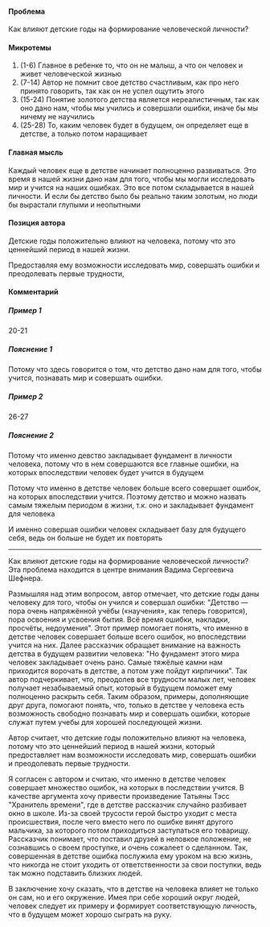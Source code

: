 #### Проблема
Как влияют детские годы на формирование человеческой личности?

#### Микротемы
1. (1-6) Главное в ребенке то, что он не малыш, а что он человек и живет человеческой жизнью
2. (7-14) Автор не помнит свое детство счастливым, как про него принято говорить, так как он не успел ощутить этого
3. (15-24) Понятие золотого детства является нереалистичным, так как оно дано нам, чтобы мы учились и совершали ошибки, иначе бы мы ничему не научились
4. (25-28) То, каким человек будет в будущем, он определяет еще в детстве, а только потом наращивает

#### Главная мысль
Каждый человек еще в детстве начинает полноценно развиваться. Это время в нашей жизни дано нам для того, чтобы мы могли исследовать мир и учится на наших ошибках. Это все потом складывается в нашей личности. И если бы детство было бы реально таким золотым, но люди бы вырастали глупыми и неопытными

#### Позиция автора
Детские годы положительно влияют на человека, потому что это ценнейший период в нашей жизни.

Предоставляя ему возможности исследовать мир, совершать ошибки и преодолевать первые трудности, 

#### Комментарий

##### Пример 1
20-21

##### Пояснение 1
Потому что здесь говорится о том, что детство дано нам для того, чтобы учится, познавать мир и совершать ошибки.

##### Пример 2
26-27

##### Пояснение 2
Потому что именно девство закладывает фундамент в личности человека, потому что в нем совершаются все главные ошибки, на которых впоследствии человек будет учится в будущем

Потому что именно в детстве человек больше всего совершает ошибок, на которых впоследствии учится. Поэтому детство и можно назвать самым тяжелым периодом в жизни, т.к. оно и закладывает фундамент для человека


И именно совершая ошибки человек складывает базу для будущего себя, ведь он больше не будет их повторять

---

Как влияют детские годы на формирование человеческой личности? Эта проблема находится в центре внимания Вадима Сергеевича Шефнера.

Размышляя над этим вопросом, автор отмечает, что детские годы даны человеку для того, чтобы он учился и совершал ошибки: "Детство — пора очень напряжённой учёбы («научения», как теперь говорится), пора освоения и усвоения бытия. Всё время ошибки, накладки, просчёты, недоумения". Этот пример помогает понять, что именно в детстве человек совершает больше всего ошибок, но впоследствии учится на них. Далее рассказчик обращает внимание на важность детства в будущем развитии человека: "Но фундамент этого мира человек закладывает очень рано. Самые тяжёлые камни нам приходится ворочать в детстве, а потом уже пойдут кирпичики". Так автор подчеркивает, что, преодолев все трудности малых лет, человек получает незабываемый опыт, который в будущем поможет ему полноценно раскрыть себя. Таким образом, примеры, дополняющие друг друга, помогают понять, что, только в детстве у человека есть возможность свободно познавать мир и совершать ошибки, которые служат путем учебы для хорошей последующей жизни.

Автор считает, что детские годы положительно влияют на человека, потому что это ценнейший период в нашей жизни, который предоставляет нам возможности исследовать мир, совершать ошибки и преодолевать первые трудности.

Я согласен с автором и считаю, что именно в детстве человек совершает множество ошибок, на которых в последствии учится. В качестве аргумента хочу привести произведение Татьяны Тэсс "Хранитель времени", где в детстве рассказчик случайно разбивает окно в школе. Из-за своей трусости герой быстро уходит с места происшествия, после чего вместо него по ошибке винят другого мальчика, за которого потом приходиться заступаться его товарищу. Рассказчик понимает, что поставил друзей в неловкое положение, не сознавшись о своем проступке, и очень сожалеет о сделанном. Так, совершенная в детстве ошибка послужила ему уроком на всю жизнь, что никогда не стоит уходить от ответственности за свои поступки, ведь так можно подставить близких людей.

В заключение хочу сказать, что в детстве на человека влияет не только он сам, но и его окружение. Имея при себе хороший округ людей, человек следует их примеру и формирует соответствующую личность, что в будущем может хорошо сыграть на руку.